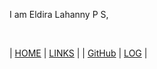I am Eldira Lahanny P S, 

<br id="idx02">

| [HOME](https://eldiralps.github.io/os222/) | [LINKS](https://github.com/eldiralps/os222/LINKS/) |
| [GitHub](https://github.com/eldiralps/os222) | [LOG](https://github.com/eldiralps/os222/TXT/mylog.txt/) |
